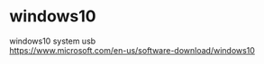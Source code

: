 # windows10
windows10 system usb
<br>
https://www.microsoft.com/en-us/software-download/windows10
<br>
